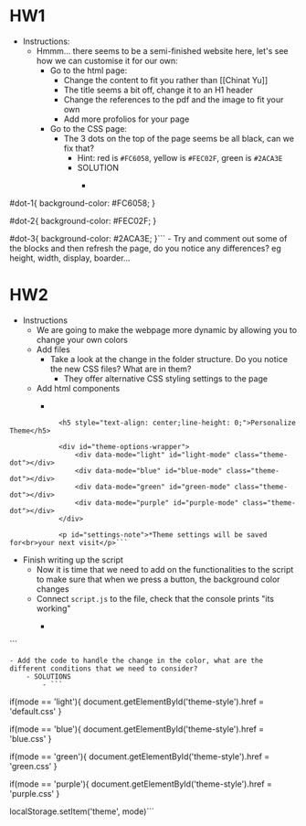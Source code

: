 # HW1

- Instructions:
    - Hmmm... there seems to be a semi-finished website here, let's see how we can customise it for our own:
        - Go to the html page:
            - Change the content to fit you rather than [[Chinat Yu]]
            - The title seems a bit off, change it to an H1 header
            - Change the references to the pdf and the image to fit your own
            - Add more profolios for your page
        - Go to the CSS page:
            - The 3 dots on the top of the page seems be all black, can we fix that?
                - Hint: red is `#FC6058`, yellow is `#FEC02F`, green is `#2ACA3E` 
                - SOLUTION
                    - ```javascript

#dot-1{
	background-color:  #FC6058;
}

#dot-2{
	background-color:  #FEC02F;
}

#dot-3{
	background-color:  #2ACA3E;
}```
            - Try and comment out some of the blocks and then refresh the page, do you notice any differences? eg height, width, display, boarder...


# HW2

- Instructions
  - We are going to make the webpage more dynamic by allowing you to change your own colors
  - Add files
    - Take a look at the change in the folder structure. Do you notice the new CSS files? What are in them?
      - They offer alternative CSS styling settings to the page
  - Add html components
    - ```

<!-- Here we are going to add some styling to the Theme -->

				<h5 style="text-align: center;line-height: 0;">Personalize Theme</h5>

				<div id="theme-options-wrapper">
					<div data-mode="light" id="light-mode" class="theme-dot"></div>
					<div data-mode="blue" id="blue-mode" class="theme-dot"></div>
					<div data-mode="green" id="green-mode" class="theme-dot"></div>
					<div data-mode="purple" id="purple-mode" class="theme-dot"></div>
				</div>

				<p id="settings-note">*Theme settings will be saved for<br>your next visit</p>```
- Finish writing up the script
    - Now it is time that we need to add on the functionalities to the script to make sure that when we press a button, the background color changes 
    - Connect `script.js` to the file, check that the console prints "its working"
        - ```
<!-- We need to make sure that the script is being attached! -->
<script type="text/javascript" src="script.js"></script>```
    - Add the code to handle the change in the color, what are the different conditions that we need to consider?
        - SOLUTIONS
            - ```
if(mode == 'light'){
document.getElementById('theme-style').href = 'default.css'
}

if(mode == 'blue'){
	document.getElementById('theme-style').href = 'blue.css'
}

if(mode == 'green'){
	document.getElementById('theme-style').href = 'green.css'
}

if(mode == 'purple'){
	document.getElementById('theme-style').href = 'purple.css'
}

localStorage.setItem('theme', mode)```
